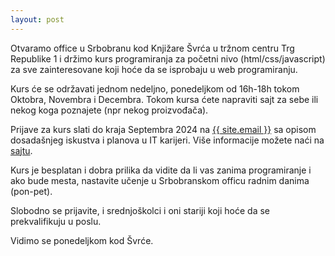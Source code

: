 ```yaml
---
layout: post
---
```


Otvaramo office u Srbobranu kod Knjižare Švrća u tržnom centru Trg Republike 1 i
držimo kurs programiranja za početni nivo (html/css/javascript) za sve zainteresovane koji hoće da se isprobaju u web programiranju.

Kurs će se održavati jednom nedeljno, ponedeljkom od 16h-18h tokom Oktobra, Novembra i Decembra.
Tokom kursa ćete napraviti sajt za sebe ili nekog koga poznajete (npr nekog proizvođača).


Prijave za kurs slati do kraja Septembra 2024 na <a href="mailto:{{ site.email }}">{{ site.email }}</a>
 sa opisom dosadašnjeg iskustva i planova u IT karijeri. Više informacije možete
 naći na <a
 href="https://dev.trk.in.rs/2024/09/16/internship-srbobran/">sajtu</a>.

Kurs je besplatan i dobra prilika da vidite da li vas zanima programiranje i
ako bude mesta, nastavite učenje u
Srbobranskom officu radnim danima (pon-pet).

Slobodno se prijavite, i srednjoškolci i oni stariji koji hoće da se prekvalifikuju u poslu.

Vidimo se ponedeljkom kod Švrće.
